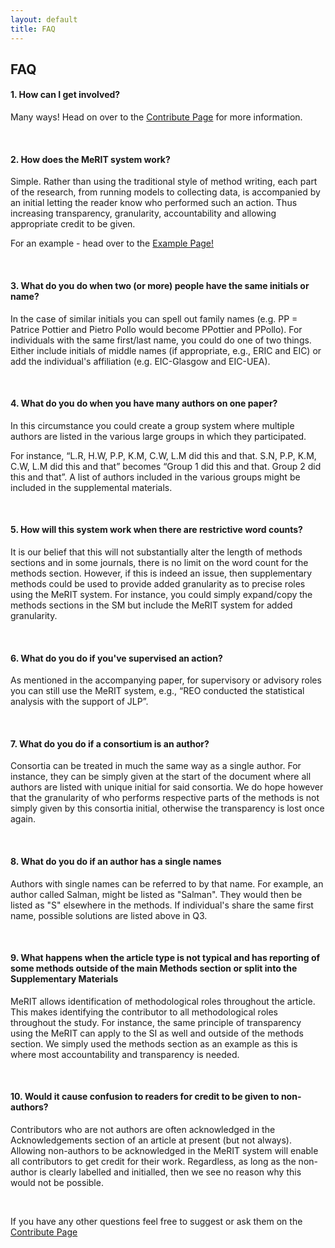```yaml
---
layout: default
title: FAQ
---
```



<h2>FAQ</h2>

<h4> 1. How can I get involved? </h4>

Many ways! Head on over to the [Contribute Page](https://eivimeycook.github.io/MeRIT/Contribute.html) for more information.

<br>

<h4> 2. How does the MeRIT system work? </h4>

Simple. Rather than using the traditional style of method writing, each part of the research, from running models to collecting data, is accompanied by an initial letting the reader know who performed such an action. Thus increasing transparency, granularity, accountability and allowing appropriate credit to be given.

For an example - head over to the [Example Page!](https://eivimeycook.github.io/MeRIT/Community_Examples.html)

<br>

<h4>  3. What do you do when two (or more) people have the same initials or name? </h4>

In the case of similar initials you can spell out family names (e.g. PP = Patrice Pottier and Pietro Pollo would become PPottier and PPollo).
For individuals with the same first/last name, you could do one of two things. Either include initials of middle names (if appropriate, e.g., ERIC and EIC) or add the individual's affiliation (e.g. EIC-Glasgow and EIC-UEA).

<br>

<h4>  4. What do you do when you have many authors on one paper? </h4>

In this circumstance you could create a group system where multiple authors are listed in the various large groups in which they participated. 

For instance, “L.R, H.W, P.P, K.M, C.W, L.M did this and that. S.N, P.P, K.M, C.W, L.M did this and that” becomes “Group 1 did this and that. Group 2 did this and that”. A list of authors included in the various groups might be included in the supplemental materials.

<br>

<h4>  5. How will this system work when there are restrictive word counts? </h4>

It is our belief that this will not substantially alter the length of methods sections and in some journals, there is no limit on the word count for the methods section. However, if this is indeed an issue, then supplementary methods could be used to provide added granularity as to precise roles using the MeRIT system. For instance, you could simply expand/copy the methods sections in the SM but include the MeRIT system for added granularity. 

<br>

<h4>  6. What do you do if you've supervised an action? </h4>

As mentioned in the accompanying paper, for supervisory or advisory roles you can still use the MeRIT system, e.g., “REO conducted the statistical analysis with the support of JLP”.

<br>

<h4>  7. What do you do if a consortium is an author? </h4>

Consortia can be treated in much the same way as a single author. For instance, they can be simply given at the start of the document where all authors are listed with unique initial for said consortia. We do hope however that the granularity of who performs respective parts of the methods is not simply given by this consortia initial, otherwise the transparency is lost once again.

<br>

<h4>  8. What do you do if an author has a single names </h4>

Authors with single names can be referred to by that name. For example, an author called Salman, might be listed as "Salman". They would then be listed as "S" elsewhere in the methods. If individual's share the same first name, possible solutions are listed above in Q3.

<br>

<h4>  9. What happens when the article type is not typical and has reporting of some methods outside of the main Methods section or split into the Supplementary Materials </h4>

MeRIT allows identification of methodological roles throughout the article. This makes identifying the contributor to all methodological roles throughout the study. For instance, the same principle of transparency using the MeRIT can apply to the SI as well and outside of the methods section. We simply used the methods section as an example as this is where most accountability and transparency is needed.

<br>

<h4>  10. Would it cause confusion to readers for credit to be given to non-authors? </h4>

Contributors who are not authors are often acknowledged in the Acknowledgements section of an article at present (but not always). Allowing non-authors to be acknowledged in the MeRIT system will enable all contributors to get credit for their work. Regardless, as long as the non-author is clearly labelled and initialled, then we see no reason why this would not be possible.


<br>

If you have any other questions feel free to suggest or ask them on the [Contribute Page](http://www.merit.help/Contribute.html)
